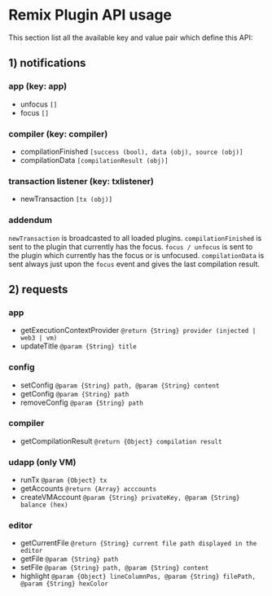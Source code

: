 Remix Plugin API usage
======================

This section list all the available key and value pair which define this API:

## 1) notifications

### app (key: app)
 
 - unfocus `[]`
 - focus `[]`

### compiler (key: compiler)

 - compilationFinished `[success (bool), data (obj), source (obj)]`
 - compilationData `[compilationResult (obj)]`
 
### transaction listener (key: txlistener)

 - newTransaction `[tx (obj)]`

### addendum
 
`newTransaction` is broadcasted to all loaded plugins.
`compilationFinished` is sent to the plugin that currently has the focus.
`focus / unfocus` is sent to the plugin which currently has the focus or is unfocused.
`compilationData` is sent always just upon the `focus` event and gives the last compilation result.

## 2) requests

### app

 - getExecutionContextProvider `@return {String} provider (injected | web3 | vm)`
 - updateTitle `@param {String} title`
 
### config

 - setConfig `@param {String} path, @param {String} content`
 - getConfig `@param {String} path`
 - removeConfig `@param {String} path`

### compiler
 - getCompilationResult `@return {Object} compilation result`

### udapp (only VM)
 - runTx `@param {Object} tx`
 - getAccounts `@return {Array} acccounts`
 - createVMAccount `@param {String} privateKey, @param {String} balance (hex)`

### editor
 - getCurrentFile `@return {String} current file path displayed in the editor`
 - getFile `@param {String} path`
 - setFile `@param {String} path, @param {String} content`
 - highlight `@param {Object} lineColumnPos, @param {String} filePath, @param {String} hexColor`
 
 
 


